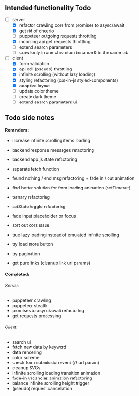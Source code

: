 ## ~~Intended functionality~~ Todo

- [ ] server
  - [x] refactor crawling core from promises to async/await
  - [x] get rid of cheerio
  - [ ] puppeteer outgoing requests throttling
  - [x] incoming api get requests throttling
  - [ ] extend search parameters
  - [ ] crawl only in one chromium instance & in the same tab
- [ ] client
  - [x] form validation
  - [x] api call (pseudo) throttling
  - [x] infinite scrolling (without lazy loading)
  - [x] styling refactoring (css-in-js styled-components)
  - [x] adaptive layout
  - [ ] update color theme
  - [ ] create dark theme
  - [ ] extend search parameters ui

## Todo side notes

#### Reminders:

- increase infinite scrolling items loading 
- backend response messages refactoring 
- backend app.js state refactoring 
- separate fetch function 
- found nothing / end msg refactoring + fade in / out animation
- find better solution for form loading animation (setTimeout)
- ternary refactoring
- setState toggle refactoring
- fade input placeholder on focus
- sort out cors issue

- true lazy loading instead of emulated infinite scrolling
- try load more button
- try pagination

- get pure links (cleanup link url params)

#### Completed:

###### Server:

- puppeteer crawling
- puppeteer stealth
- promises to async/await refactoring
- get requests processing

###### Client:

- search ui
- fetch new data by keyword
- data rendering
- color scheme
- check form submission event (/? url param)
- cleanup SVGs
- infinite scrolling loading transition animation
- fade-in vacancies animation refactoring
- balance infinite scrolling height trigger
- (pseudo) request cancellation
